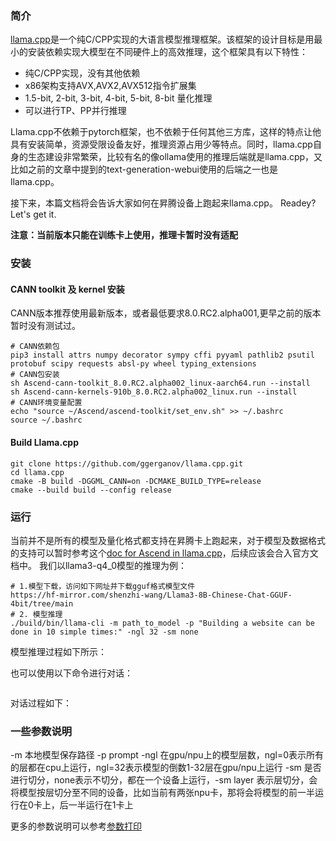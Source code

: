 ### 简介

[llama.cpp](https://github.com/ggerganov/llama.cpp)是一个纯C/CPP实现的大语言模型推理框架。该框架的设计目标是用最小的安装依赖实现大模型在不同硬件上的高效推理，这个框架具有以下特性：
- 纯C/CPP实现，没有其他依赖
- x86架构支持AVX,AVX2,AVX512指令扩展集
- 1.5-bit, 2-bit, 3-bit, 4-bit, 5-bit, 8-bit 量化推理
- 可以进行TP、PP并行推理

Llama.cpp不依赖于pytorch框架，也不依赖于任何其他三方库，这样的特点让他具有安装简单，资源受限设备友好，推理资源占用少等特点。同时，llama.cpp自身的生态建设非常繁荣，比较有名的像ollama使用的推理后端就是llama.cpp，又比如之前的文章中提到的text-generation-webui使用的后端之一也是llama.cpp。

接下来，本篇文档将会告诉大家如何在昇腾设备上跑起来llama.cpp。
Readey?
Let's get it.

**注意：当前版本只能在训练卡上使用，推理卡暂时没有适配**

### 安装

#### CANN toolkit 及 kernel 安装
CANN版本推荐使用最新版本，或者最低要求8.0.RC2.alpha001,更早之前的版本暂时没有测试过。

```shell
# CANN依赖包
pip3 install attrs numpy decorator sympy cffi pyyaml pathlib2 psutil protobuf scipy requests absl-py wheel typing_extensions
# CANN包安装
sh Ascend-cann-toolkit_8.0.RC2.alpha002_linux-aarch64.run --install
sh Ascend-cann-kernels-910b_8.0.RC2.alpha002_linux.run --install
# CANN环境变量配置
echo "source ~/Ascend/ascend-toolkit/set_env.sh" >> ~/.bashrc
source ~/.bashrc
```

#### Build Llama.cpp

```shell
git clone https://github.com/ggerganov/llama.cpp.git
cd llama.cpp
cmake -B build -DGGML_CANN=on -DCMAKE_BUILD_TYPE=release
cmake --build build --config release
```

### 运行

当前并不是所有的模型及量化格式都支持在昇腾卡上跑起来，对于模型及数据格式的支持可以暂时参考这个[doc for Ascend in llama.cpp](https://github.com/ggerganov/llama.cpp/pull/8867)，后续应该会合入官方文档中。
我们以llama3-q4_0模型的推理为例：
```shell
# 1.模型下载，访问如下网址并下载gguf格式模型文件
https://hf-mirror.com/shenzhi-wang/Llama3-8B-Chinese-Chat-GGUF-4bit/tree/main
# 2. 模型推理
./build/bin/llama-cli -m path_to_model -p "Building a website can be done in 10 simple times:" -ngl 32 -sm none 
```

模型推理过程如下所示：

也可以使用以下命令进行对话：

```shell
```

对话过程如下：



### 一些参数说明
-m 本地模型保存路径
-p prompt
-ngl 在gpu/npu上的模型层数，ngl=0表示所有的层都在cpu上运行，ngl=32表示模型的倒数1-32层在gpu/npu上运行
-sm 是否进行切分，none表示不切分，都在一个设备上运行，-sm layer 表示层切分，会将模型按层切分至不同的设备，比如当前有两张npu卡，那将会将模型的前一半运行在0卡上，后一半运行在1卡上

更多的参数说明可以参考[参数打印](https://github.com/ggerganov/llama.cpp/blob/a21c6fd45032a20180e026773582d21294c85619/examples/llama-bench/llama-bench.cpp#L270)